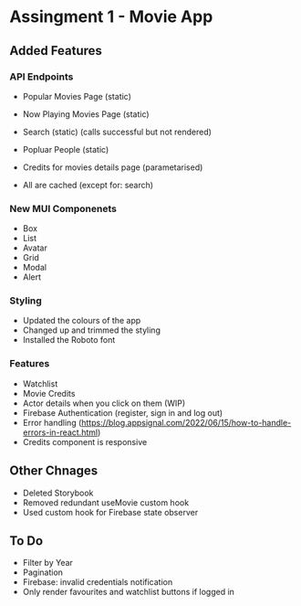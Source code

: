 # Assingment 1 - Movie App

## Added Features

### API Endpoints

-   Popular Movies Page (static)
-   Now Playing Movies Page (static)
-   Search (static) (calls successful but not rendered)
-   Popluar People (static)
-   Credits for movies details page (parametarised)

-   All are cached (except for: search)

### New MUI Componenets

-   Box
-   List
-   Avatar
-   Grid
-   Modal
-   Alert

### Styling

-   Updated the colours of the app
-   Changed up and trimmed the styling
-   Installed the Roboto font

### Features

-   Watchlist
-   Movie Credits
-   Actor details when you click on them (WIP)
-   Firebase Authentication (register, sign in and log out)
-   Error handling (https://blog.appsignal.com/2022/06/15/how-to-handle-errors-in-react.html)
-   Credits component is responsive

## Other Chnages

-   Deleted Storybook
-   Removed redundant useMovie custom hook
-   Used custom hook for Firebase state observer

## To Do

-   Filter by Year
-   Pagination
-   Firebase: invalid credentials notification
-   Only render favourites and watchlist buttons if logged in
